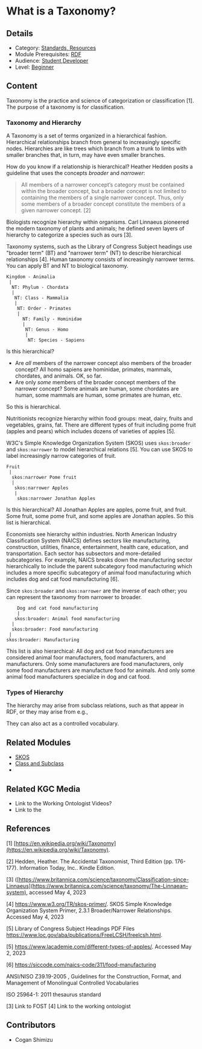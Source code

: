 # What is a Taxonomy?
## Details
* Category: [Standards, Resources](../../categories/Standards,_Resources.md)
* Module Prerequisites: [RDF](../../modules/RDF.md)
* Audience: [Student](../../audiences/Student.md),[Developer](../../Developer.md)
* Level: [Beginner](../../levels/Beginner.md)

## Content
Taxonomy is the practice and science of categorization or classification [1]. The purpose of a taxonomy is for classification.


### Taxonomy and Hierarchy
A Taxonomy is a set of terms organized in a hierarchical fashion. Hierarchical relationships branch from general to increasingly specific nodes. Hierarchies are like trees which branch from a trunk to limbs with smaller branches that, in turn, may have even smaller branches. 

How do you know if a relationship is hierarchical? Heather Hedden posits a guideline that uses the concepts *broader* and *narrower*:
>All members of a narrower concept’s category must be contained within the broader concept, but a broader concept is not limited to containing the members of a single narrower concept. Thus, only some members of a broader concept constitute the members of a given narrower concept. [2] 

Biologists recognize hierarchy within organisms. Carl Linnaeus pioneered the modern taxonomy of plants and animals; he defined seven layers of hierarchy to categorize a species such as ours [3]. 

Taxonomy systems, such as the Library of Congress Subject headings use "broader term" (BT) and "narrower term" (NT) to describe hierarchical relationships [4]. Human taxonomy consists of increasingly narrower terms. You can apply BT and NT to biological taxonomy.  

```
Kingdom - Animalia
 |
  NT: Phylum - Chordata
  |
   NT: Class - Mammalia
   | 
    NT: Order - Primates
    |
      NT: Family - Hominidae
      |
       NT: Genus - Homo
       |
        NT: Species - Sapiens
```
Is this hierarchical? 
* Are *all* members of the narrower concept also members of the broader concept? All homo sapiens are hominidae, primates, mammals, chordates, and animals. OK, so far.
*  Are only *some* members of the broader concept members of the narrower concept? Some animals are human, some chordates are human, some mammals are human, some primates are human, etc. 
 
So this is hierarchical.

Nutritionists recognize hierarchy within food groups: meat, dairy, fruits and vegetables, grains, fat. There are different types of fruit including pome fruit (apples and pears) which includes dozens of varieties of apples [5]. 

W3C's Simple Knowledge Organization System (SKOS) uses ```skos:broader``` and ```skos:narrower``` to model hierarchical relations [5]. You can use SKOS to label increasingly narrow categories of fruit. 

```
Fruit
 |
  skos:narrower Pome fruit
  |
   skos:narrower Apples
   | 
    skos:narrower Jonathan Apples
```
Is this hierarchical? All Jonathan Apples are apples, pome fruit, and fruit. Some fruit, some pome fruit, and some apples are Jonathan apples. So this list is hierarchical.

Economists see hierarchy within industries. North American Industry Classification System (NAICS) defines sectors like manufacturing, construction, utilities, finance, entertainment, health care, education, and transportation. Each sector has subsectors and more-detailed subcategories. For example, NAICS breaks down the manufacturing sector hierarchically to include the parent subcategory food manufacturing which includes a more specific subcategory of animal food manufacturing which includes dog and cat food manufacturing [6]. 

Since ```skos:broader``` and ```skos:narrower``` are the inverse of each other; you can represent the taxonomy from narrower to broader.
```
    Dog and cat food manufacturing
    | 
   skos:broader: Animal food manufacturing
  |
  skos:broader: Food manufacturing
 | 
skos:broader: Manufacturing

```
This list is also hierarchical: All dog and cat food manufacturers are considered animal foor manufacturers, food manufacturers, and manufacturers. Only some manufacturers are food manufacturers, only some food manufacturers are manufacture food for animals. And only some animal food manufacturers specialize in dog and cat food. 


### Types of Hierarchy
The hierarchy may arise from subclass relations, such as that appear in RDF, or they may arise from e.g., 



They can also act as a controlled vocabulary.

## Related Modules
* [SKOS](../SKOS/SKOS.md)
* [Class and Subclass](../Class_and_Subclass/Class_and_Subclass.md)
* 

## Related KGC Media
* Link to the Working Ontologist Videos?
* Link to the 

## References
[1] [https://en.wikipedia.org/wiki/Taxonomy](https://en.wikipedia.org/wiki/Taxonomy).

[2] Hedden, Heather. The Accidental Taxonomist, Third Edition (pp. 176-177). Information Today, Inc.. Kindle Edition.

[3] ([https://www.britannica.com/science/taxonomy/Classification-since-Linnaeus](https://www.britannica.com/science/taxonomy/The-Linnaean-system), accessed May 4, 2023

[4] https://www.w3.org/TR/skos-primer/. SKOS Simple Knowledge Organization System Primer, 2.3.1 Broader/Narrower Relationships. Accessed May 4, 2023

[5] Library of Congress Subject Headings PDF Files https://www.loc.gov/aba/publications/FreeLCSH/freelcsh.html. 

[5] https://www.lacademie.com/different-types-of-apples/. Accessed May 2, 2023

[6] https://siccode.com/naics-code/311/food-manufacturing

ANSI/NISO Z39.19-2005 , Guidelines for the Construction, Format, and Management of Monolingual Controlled Vocabularies 

ISO 25964-1: 2011 thesaurus standard

[3] Link to FOST
[4] Link to the working ontologist

## Contributors
* Cogan Shimizu
